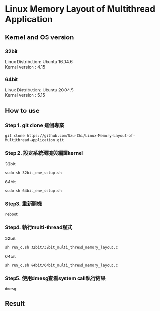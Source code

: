 # Linux Memory Layout of Multithread Application
## Kernel and OS version
### 32bit
Linux Distribution: Ubuntu 16.04.6  
Kernel version    : 4.15
### 64bit
Linux Distribution: Ubuntu 20.04.5  
Kernel version    : 5.15

## How to use
### Step 1. git clone 這個專案
```
git clone https://github.com/Szu-Chi/Linux-Memory-Layout-of-Multithread-Application.git
```

### Step 2. 設定系統環境與編譯kernel  
32bit
```
sudo sh 32bit_env_setup.sh
```
64bit
```
sudo sh 64bit_env_setup.sh
```

### Step3. 重新開機
```
reboot
```

### Step4. 執行multi-thread程式
32bit
```
sh run_c.sh 32bit/32bit_multi_thread_memory_layout.c
```
64bit
```
sh run_c.sh 64bit/64bit_multi_thread_memory_layout.c
```
### Step5. 使用dmesg查看system call執行結果
```
dmesg
```

## Result
